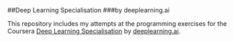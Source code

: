 ##Deep Learning Specialisation
###by deeplearning.ai

This repository includes my attempts at the programming exercises for the Coursera [Deep Learning Specialisation](https://www.coursera.org/specializations/deep-learning) by [deeplearning.ai](https://www.deeplearning.ai).

